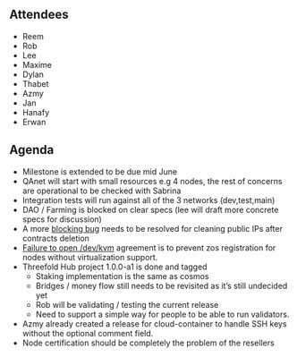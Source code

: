 ## Attendees 

- Reem
- Rob
- Lee
- Maxime
- Dylan
- Thabet
- Azmy
- Jan
- Hanafy
- Erwan


## Agenda
	
- Milestone is extended to be due mid June
- QAnet will start with small resources e.g 4 nodes, the rest of concerns are operational to be checked with Sabrina
- Integration tests will run against all of the 3 networks (dev,test,main)
- DAO / Farming is blocked on clear specs (lee will draft more concrete specs for discussion)
- A more [blocking bug](https://github.com/threefoldtech/tfchain/issues/307) needs to be resolved for cleaning public IPs after contracts deletion
- [Failure to open /dev/kvm](https://github.com/threefoldtech/zos/issues/1715#issuecomment-1140428909)  agreement is to prevent zos registration for nodes without virtualization support. 
- Threefold Hub project 1.0.0-a1 is done and tagged
  - Staking implementation is the same as cosmos 
  - Bridges / money flow still needs to be revisited as it’s still undecided yet
  - Rob will be validating / testing the current release
  - Need to support a simple way for people to be able to run validators.
- Azmy already created a release for cloud-container to handle SSH keys without the optional comment field.
- Node certification should be completely the problem of the resellers


